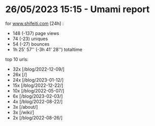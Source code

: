 # 26/05/2023 15:15 - Umami report
for www.shifeiti.com [24h] :

 - 148 (-137) page views
 - 74 (-23) uniques
 - 54 (-27) bounces
 - 1h 25' 57'' (-3h 41' 28'') totaltime


top 10 urls:
 - 32x [/blog/2022-12-09/]
 - 26x [/]
 - 24x [/blog/2023-01-12/]
 - 15x [/blog/2022-12-22/]
 - 10x [/blog/2022-05-07/]
 - 6x [/blog/2023-02-03/]
 - 4x [/blog/2022-08-22/]
 - 3x [/about/]
 - 3x [/wiki/]
 - 2x [/blog/2022-08-26/]


